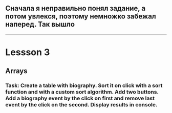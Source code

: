 ## Сначала я неправильно понял задание, а потом увлекся, поэтому немножко забежал наперед. Так вышло

***

# Lessson 3

## Arrays

### Task: Create a table with biography. Sort it on click with a sort function and with a custom sort algorithm. Add two buttons. Add a biography event by the click on first and remove last event by the click on the second. Display results in console.
